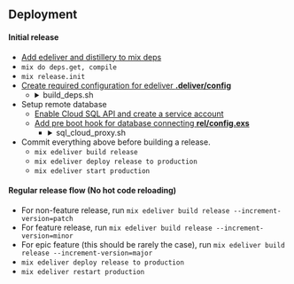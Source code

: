 ## Deployment
#### Initial release
  * [Add edeliver and distillery to mix deps](https://github.com/boldpoker/edeliver#quick-start)
  * `mix do deps.get, compile`
  * `mix release.init`
  * [Create required configuration for edeliver **.deliver/config**](https://github.com/50kudos/elixir-wiki/blob/master/.deliver/config)
    * <details>
      <summary>build_deps.sh</summary>

      ```
      #!/usr/bin/env bash

      [ -f ~/.profile ] && source ~/.profile
      set -e

      echo "Adding Erlang Solutions repo"
      sudo wget https://packages.erlang-solutions.com/erlang-solutions_1.0_all.deb
      sudo dpkg -i erlang-solutions_1.0_all.deb

      echo "Updating apt-get"
      sudo apt-get update

      echo "Installing git"
      sudo apt-get install git

      echo "Installing node and npm"
      sudo apt-get -y install nodejs-legacy
      sudo apt-get -y install npm

      echo "Installing the Erlang/OTP platform and all of its applications"
      sudo apt-get -y install esl-erlang

      echo "Installing Elixir"
      sudo apt-get install elixir

      # Database: postgresql
      # Use a SQL service (Google, RDS, etc.)
      ```
    </details>
  * Setup remote database
    * [Enable Cloud SQL API and create a service account](https://cloud.google.com/sql/docs/postgres/connect-admin-proxy)
    * [Add pre boot hook for database connecting **rel/config.exs**](https://github.com/50kudos/elixir-wiki/blob/master/rel/config.exs)
      * <details>
        <summary>sql_cloud_proxy.sh</summary>

        ```
        #!/usr/bin/env bash

        # Database: postgresql
        # Use a SQL service (Google, RDS, etc.)
        #
        # Setup google cloud sql proxy for database remote connecting
        sudo wget https://dl.google.com/cloudsql/cloud_sql_proxy.linux.amd64
        mv cloud_sql_proxy.linux.amd64 cloud_sql_proxy
        chmod +x cloud_sql_proxy
        ./cloud_sql_proxy -instances=elixir-wiki-164207:asia-east1:psql-repo=tcp:5432 -credential_file=/root/elixir-wiki-2e73539075e0.json &

        # Export http port for an endpoint
        export PORT=80
        ```
      </details>
  * Commit everything above before building a release.
    * `mix edeliver build release`
    * `mix edeliver deploy release to production`
    * `mix edeliver start production`

#### Regular release flow (No hot code reloading)
  * For non-feature release, run `mix edeliver build release --increment-version=patch`
  * For feature release, run `mix edeliver build release --increment-version=minor`
  * For epic feature (this should be rarely the case), run `mix edeliver build release --increment-version=major`
  * `mix edeliver deploy release to production`
  * `mix edeliver restart production`
